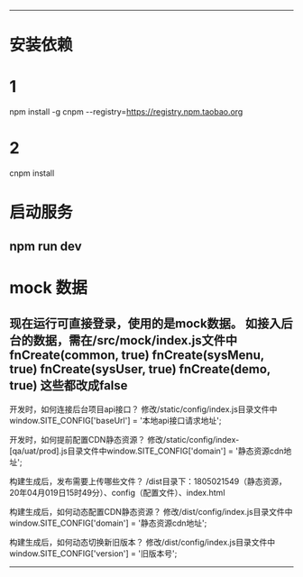 --------------------------------------------------------------------------------------------
# 安装依赖
# 1
npm install -g cnpm --registry=https://registry.npm.taobao.org
# 2
cnpm install

# 启动服务
npm run dev
--------------------------------------------------------------------------------------------

# mock 数据
 现在运行可直接登录，使用的是mock数据。
 如接入后台的数据，需在/src/mock/index.js文件中
    fnCreate(common, true)
    fnCreate(sysMenu, true)
    fnCreate(sysUser, true)
    fnCreate(demo, true)
这些都改成false
--------------------------------------------------------------------------------------------

开发时，如何连接后台项目api接口？
修改/static/config/index.js目录文件中 window.SITE_CONFIG['baseUrl'] = '本地api接口请求地址';
 
开发时，如何提前配置CDN静态资源？
修改/static/config/index-[qa/uat/prod].js目录文件中window.SITE_CONFIG['domain'] = '静态资源cdn地址';

构建生成后，发布需要上传哪些文件？
/dist目录下：1805021549（静态资源，20年04月019日15时49分）、config（配置文件）、index.html

构建生成后，如何动态配置CDN静态资源？
修改/dist/config/index.js目录文件中window.SITE_CONFIG['domain'] = '静态资源cdn地址';

构建生成后，如何动态切换新旧版本？
修改/dist/config/index.js目录文件中 window.SITE_CONFIG['version'] = '旧版本号';

--------------------------------------------------------------------------------------------